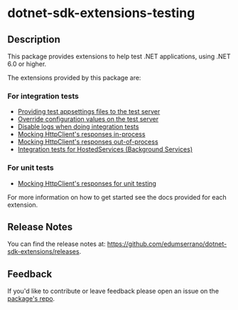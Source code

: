# dotnet-sdk-extensions-testing

## Description

This package provides extensions to help test .NET applications, using .NET 6.0 or higher.

The extensions provided by this package are:

### For integration tests

* [Providing test appsettings files to the test server](https://github.com/edumserrano/dotnet-sdk-extensions/blob/dotnet-sdk-extensions-testing-3.0.2/docs/integration-tests/configuring-webhost.md)
* [Override configuration values on the test server](https://github.com/edumserrano/dotnet-sdk-extensions/blob/dotnet-sdk-extensions-testing-3.0.2/docs/integration-tests/override-configuration-value.md)
* [Disable logs when doing integration tests](https://github.com/edumserrano/dotnet-sdk-extensions/blob/dotnet-sdk-extensions-testing-3.0.2/docs/integration-tests/disable-logs-integration-tests.md)
* [Mocking HttpClient's responses in-process](https://github.com/edumserrano/dotnet-sdk-extensions/blob/dotnet-sdk-extensions-testing-3.0.2/docs/integration-tests/http-mocking-in-process.md)
* [Mocking HttpClient's responses out-of-process](https://github.com/edumserrano/dotnet-sdk-extensions/blob/dotnet-sdk-extensions-testing-3.0.2/docs/integration-tests/http-mocking-out-of-process.md)
* [Integration tests for HostedServices (Background Services)](https://github.com/edumserrano/dotnet-sdk-extensions/blob/dotnet-sdk-extensions-testing-3.0.2/docs/integration-tests/hosted-services.md)

### For unit tests

* [Mocking HttpClient's responses for unit testing](https://github.com/edumserrano/dotnet-sdk-extensions/blob/dotnet-sdk-extensions-testing-3.0.2/docs/unit-tests/http-mocking-unit-tests.md)

For more information on how to get started see the docs provided for each extension.

## Release Notes

You can find the release notes at: https://github.com/edumserrano/dotnet-sdk-extensions/releases.

## Feedback

If you'd like to contribute or leave feedback please open an issue on the [package's repo](https://github.com/edumserrano/dotnet-sdk-extensions).
